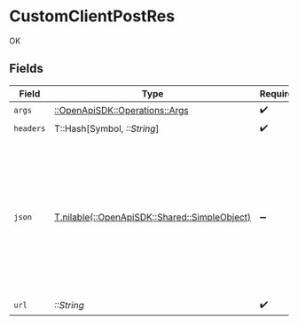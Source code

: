 # CustomClientPostRes

OK


## Fields

| Field                                                                                                                                                          | Type                                                                                                                                                           | Required                                                                                                                                                       | Description                                                                                                                                                    |
| -------------------------------------------------------------------------------------------------------------------------------------------------------------- | -------------------------------------------------------------------------------------------------------------------------------------------------------------- | -------------------------------------------------------------------------------------------------------------------------------------------------------------- | -------------------------------------------------------------------------------------------------------------------------------------------------------------- |
| `args`                                                                                                                                                         | [::OpenApiSDK::Operations::Args](../../models/operations/args.md)                                                                                              | :heavy_check_mark:                                                                                                                                             | N/A                                                                                                                                                            |
| `headers`                                                                                                                                                      | T::Hash[Symbol, *::String*]                                                                                                                                    | :heavy_check_mark:                                                                                                                                             | N/A                                                                                                                                                            |
| `json`                                                                                                                                                         | [T.nilable(::OpenApiSDK::Shared::SimpleObject)](../../models/shared/simpleobject.md)                                                                           | :heavy_minus_sign:                                                                                                                                             | A simple object that uses all our supported primitive types and enums and has optional properties.<br/><br/>[A link to the external docs.](https://speakeasy.com/docs) |
| `url`                                                                                                                                                          | *::String*                                                                                                                                                     | :heavy_check_mark:                                                                                                                                             | N/A                                                                                                                                                            |